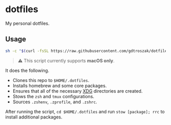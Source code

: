 # dotfiles

My personal dotfiles.

## Usage

```sh
sh -c "$(curl -fsSL https://raw.githubusercontent.com/gdtroszak/dotfiles/main/bootstrap.sh)"
```

> ⚠️ This script currently supports **macOS only**.

It does the following.

- Clones this repo to `$HOME/.dotfiles`.
- Installs homebrew and some core packages.
- Ensures that all of the necessary
  [XDG](https://specifications.freedesktop.org/basedir-spec/latest/) directories
  are created.
- Stows the `zsh` and `tmux` configurations.
- Sources `.zshenv`, `.zprofile`, and `.zshrc`.

After running the script, `cd $HOME/.dotfiles` and run `stow [package]; rrc` to
install additional packages.
